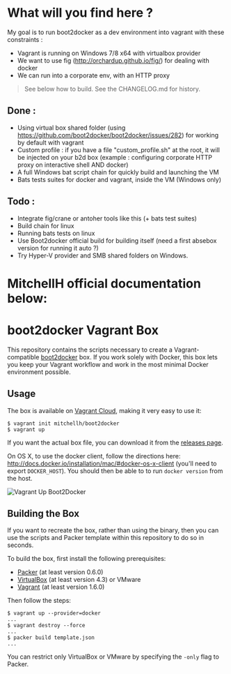 # What will you find here ?

My goal is to run boot2docker as a dev environment into vagrant with these constraints :
- Vagrant is running on Windows 7/8 x64 with virtualbox provider 
- We want to use fig (http://orchardup.github.io/fig/) for dealing with docker
- We can run into a corporate env, with an HTTP proxy

> See below how to build.
> See the CHANGELOG.md for history.

## Done :
- Using virtual box shared folder (using https://github.com/boot2docker/boot2docker/issues/282) for working by default with vagrant
- Custom profile : if you have a file "custom_profile.sh" at the root, it will be injected on your b2d box (example : configuring corporate HTTP proxy on interactive shell AND docker)
- A full Windows bat script chain for quickly build and launching the VM
- Bats tests suites for docker and vagrant, inside the VM (Windows only)

## Todo :
- Integrate fig/crane or antoher tools like this (+ bats test suites)
- Build chain for linux
- Running bats tests on linux
- Use Boot2docker official build for building itself (need a first absebox version for running it auto ?)
- Try Hyper-V provider and SMB shared folders on Windows.

# MitchellH official documentation below:

# boot2docker Vagrant Box

This repository contains the scripts necessary to create a Vagrant-compatible
[boot2docker](https://github.com/steeve/boot2docker) box. If you work solely
with Docker, this box lets you keep your Vagrant workflow and work in the
most minimal Docker environment possible.

## Usage

The box is available on
[Vagrant Cloud](https://vagrantcloud.com/mitchellh/boot2docker), making
it very easy to use it:

    $ vagrant init mitchellh/boot2docker
    $ vagrant up

If you want the actual box file, you can download it from the
[releases page](https://github.com/mitchellh/boot2docker-vagrant-box/releases).

On OS X, to use the docker client, follow the directions here: http://docs.docker.io/installation/mac/#docker-os-x-client (you'll need to export `DOCKER_HOST`). You should then be able to to run `docker version` from the host.

![Vagrant Up Boot2Docker](https://raw.github.com/mitchellh/boot2docker-vagrant-box/master/readme_image.gif)

## Building the Box

If you want to recreate the box, rather than using the binary, then
you can use the scripts and Packer template within this repository to
do so in seconds.

To build the box, first install the following prerequisites:

  * [Packer](http://www.packer.io) (at least version 0.6.0)
  * [VirtualBox](http://www.virtualbox.org) (at least version 4.3) or VMware
  * [Vagrant](http://www.vagrantup.com) (at least version 1.6.0)

Then follow the steps:

```
$ vagrant up --provider=docker
...
$ vagrant destroy --force
...
$ packer build template.json
...
```

You can restrict only VirtualBox or VMware by specifying the `-only` flag
to Packer.
